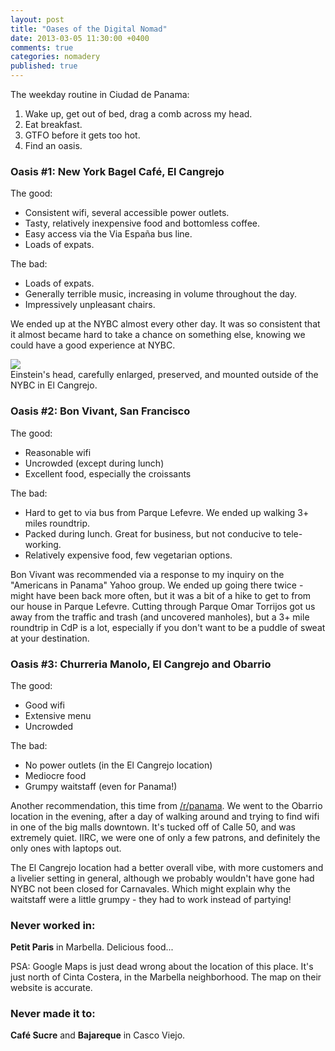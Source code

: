 ```yaml
---
layout: post
title: "Oases of the Digital Nomad"
date: 2013-03-05 11:30:00 +0400
comments: true
categories: nomadery
published: true
---
```


The weekday routine in Ciudad de Panama:

 1. Wake up, get out of bed, drag a comb across my head.
 1. Eat breakfast.
 3. GTFO before it gets too hot.  
 4. Find an oasis.

### Oasis #1: New York Bagel Café, El Cangrejo

The good:

- Consistent wifi, several accessible power outlets.
- Tasty, relatively inexpensive food and bottomless coffee.
- Easy access via the Via España bus line.
- Loads of expats.

The bad:

- Loads of expats.
- Generally terrible music, increasing in volume throughout the day.
- Impressively unpleasant chairs.

We ended up at the NYBC almost every other day. It was so consistent that it almost became hard to take a chance on something else, knowing we could have a good experience at NYBC.

[![](http://i.imgur.com/QeH3ACq.jpg)](http://imgur.com/QeH3ACq)  
Einstein's head, carefully enlarged, preserved, and mounted outside of the NYBC in El Cangrejo.

### Oasis #2: Bon Vivant, San Francisco

The good:

- Reasonable wifi
- Uncrowded (except during lunch)
- Excellent food, especially the croissants

The bad:

- Hard to get to via bus from Parque Lefevre. We ended up walking 3+ miles roundtrip.
- Packed during lunch. Great for business, but not conducive to tele-working.
- Relatively expensive food, few vegetarian options.

Bon Vivant was recommended via a response to my inquiry on the "Americans in Panama" Yahoo group. We ended up going there twice - might have been back more often, but it was a bit of a hike to get to from our house in Parque Lefevre. Cutting through Parque Omar Torrijos got us away from the traffic and trash (and uncovered manholes), but a 3+ mile roundtrip in CdP is a lot, especially if you don't want to be a puddle of sweat at your destination.

### Oasis #3: Churreria Manolo, El Cangrejo and Obarrio

The good:

- Good wifi
- Extensive menu
- Uncrowded

The bad:

- No power outlets (in the El Cangrejo location)
- Mediocre food
- Grumpy waitstaff (even for Panama!)

Another recommendation, this time from [/r/panama](http://www.reddit.com/r/Panama/comments/176xy4/recommend_a_good_coffee_shop_w_wifi_in_panama_city/). We went to the Obarrio location in the evening, after a day of walking around and trying to find wifi in one of the big malls downtown. It's tucked off of Calle 50, and was extremely quiet. IIRC, we were one of only a few patrons, and definitely the only ones with laptops out.

The El Cangrejo location had a better overall vibe, with more customers and a livelier setting in general, although we probably wouldn't have gone had NYBC not been closed for Carnavales. Which might explain why the waitstaff were a little grumpy - they had to work instead of partying!

### Never worked in:

**Petit Paris** in Marbella. Delicious food...

PSA: Google Maps is just dead wrong about the location of this place. It's just north of Cinta Costera, in the Marbella neighborhood. The map on their website is accurate.

### Never made it to:

**Café Sucre** and **Bajareque** in Casco Viejo.
